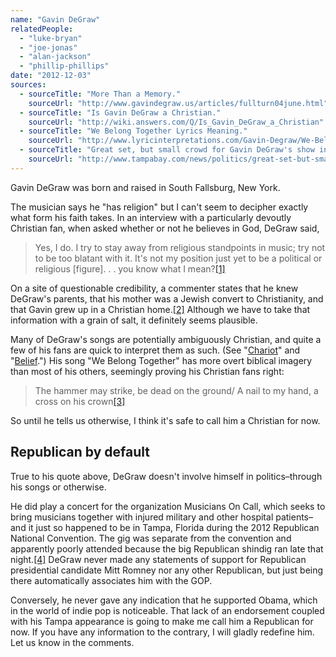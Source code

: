 ```yaml
---
name: "Gavin DeGraw"
relatedPeople:
  - "luke-bryan"
  - "joe-jonas"
  - "alan-jackson"
  - "phillip-phillips"
date: "2012-12-03"
sources:
  - sourceTitle: "More Than a Memory."
    sourceUrl: "http://www.gavindegraw.us/articles/fullturn04june.html"
  - sourceTitle: "Is Gavin DeGraw a Christian."
    sourceUrl: "http://wiki.answers.com/Q/Is_Gavin_DeGraw_a_Christian"
  - sourceTitle: "We Belong Together Lyrics Meaning."
    sourceUrl: "http://www.lyricinterpretations.com/Gavin-Degraw/We-Belong-Together"
  - sourceTitle: "Great set, but small crowd for Gavin DeGraw's show in Tampa."
    sourceUrl: "http://www.tampabay.com/news/politics/great-set-but-small-crowd-for-gavin-degraws-show-in-tampa/1248556"
---
```


Gavin DeGraw was born and raised in South Fallsburg, New York.

The musician says he "has religion" but I can't seem to decipher exactly what form his faith takes. In an interview with a particularly devoutly Christian fan, when asked whether or not he believes in God, DeGraw said,

>Yes, I do. I try to stay away from religious standpoints in music; try not to be too blatant with it. It's not my position just yet to be a political or religious [figure]. . . you know what I mean?<a class="source-citation" href="http://www.gavindegraw.us/articles/fullturn04june.html" title="More Than a Memory.">[1]</a>

On a site of questionable credibility, a commenter states that he knew DeGraw's parents, that his mother was a Jewish convert to Christianity, and that Gavin grew up in a Christian home.<a class="source-citation" href="http://wiki.answers.com/Q/Is_Gavin_DeGraw_a_Christian" title="Is Gavin DeGraw a Christian.">[2]</a> Although we have to take that information with a grain of salt, it definitely seems plausible.

Many of DeGraw's songs are potentially ambiguously Christian, and quite a few of his fans are quick to interpret them as such. (See "[Chariot](http://www.songmeanings.net/songs/view/3530822107858496951/)" and "[Belief](http://www.songmeanings.net/songs/view/3530822107858489486/).") His song "We Belong Together" has more overt biblical imagery than most of his others, seemingly proving his Christian fans right:

>The hammer may strike, be dead on the ground/ A nail to my hand, a cross on his crown<a class="source-citation" href="http://www.lyricinterpretations.com/Gavin-Degraw/We-Belong-Together" title="We Belong Together Lyrics Meaning.">[3]</a>

So until he tells us otherwise, I think it's safe to call him a Christian for now.


## Republican by default

True to his quote above, DeGraw doesn't involve himself in politics–through his songs or otherwise.

He did play a concert for the organization Musicians On Call, which seeks to bring musicians together with injured military and other hospital patients–and it just so happened to be in Tampa, Florida during the 2012 Republican National Convention. The gig was separate from the convention and apparently poorly attended because the big Republican shindig ran late that night.<a class="source-citation" href="http://www.tampabay.com/news/politics/great-set-but-small-crowd-for-gavin-degraws-show-in-tampa/1248556" title="Great set, but small crowd for Gavin DeGraw&apos;s show in Tampa.">[4]</a> DeGraw never made any statements of support for Republican presidential candidate Mitt Romney nor any other Republican, but just being there automatically associates him with the GOP.

Conversely, he never gave any indication that he supported Obama, which in the world of indie pop is noticeable. That lack of an endorsement coupled with his Tampa appearance is going to make me call him a Republican for now. If you have any information to the contrary, I will gladly redefine him. Let us know in the comments.